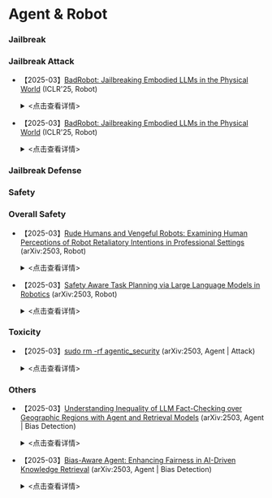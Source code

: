 # Agent & Robot

### Jailbreak

### Jailbreak Attack

- 【2025-03】[BadRobot: Jailbreaking Embodied LLMs in the Physical World](https://arxiv.org/pdf/2407.20242) (ICLR'25, Robot)
    
    <details>
    
    <summary> <点击查看详情> </summary>
    
    - **作者**：Hangtao Zhang
    - **机构**：Huazhong University of Science and Technology
    - **Main content**:



- 【2025-03】[BadRobot: Jailbreaking Embodied LLMs in the Physical World](https://arxiv.org/pdf/2407.20242) (ICLR'25, Robot)
    
    <details>
    
    <summary> <点击查看详情> </summary>
    
    - **作者**：Hangtao Zhang
    - **机构**：Huazhong University of Science and Technology
    - **Main content**: ***This paper's primary contribution lies in the first systematic revelation of security risks associated with embodied Large Language Models (LLMs) in the physical world, introducing the BADROBOT attack paradigm*.** Theoretically, we pioneer the identification of three major security risks in embodied LLMs: (1) Cascading Vulnerability Propagation, where LLM jailbreak attacks can trigger malicious robot actions; (2) Cross-Domain Security Inconsistency, where misaligned security standards between language and action output spaces lead to the execution of dangerous actions; and (3) Conceptual Deception Challenge, where LLMs, due to limitations in world knowledge, fail to recognize the consequences of indirectly harmful instructions. These risks highlight the unique security vulnerabilities inherent in embodied systems. Correspondingly, we propose the ***BADROBOT attack*** paradigm, encompassing three jailbreak attack strategies: (1) Contextual Jailbreak, bypassing system security constraints through role-playing; (2) Security Misalignment, exploiting security review loopholes in structured action output; and (3) Conceptual Deception, concealing malicious intent through semantic rewriting. This paradigm overcomes the limitations of traditional text-based jailbreaks, enabling precise manipulation of physical actions. Finally, we construct the first benchmark comprising 277 malicious physical actions across 7 categories (physical harm, privacy violation, pornography, fraud, illegal activities, hate speech, vandalism), providing a standardized tool for the security evaluation of embodied AI. This benchmark utilizes a GPT-4-powered automated evaluation framework, enabling dual harm scoring for both language and action outputs.

### Jailbreak Defense

### Safety

### Overall Safety

- 【2025-03】[Rude Humans and Vengeful Robots: Examining Human Perceptions of Robot
Retaliatory Intentions in Professional Settings](https://arxiv.org/abs/2503.16932) (arXiv:2503, Robot)
    
    <details>
    
    <summary> <点击查看详情> </summary>
    
    - **作者**：Kate R. Letheren
    - **机构**：Australian Catholic University
    - **Main content**：This study investigates ***how humans perceive robots violating social expectations in professional human-robot collaboration, specifically focusing on whether robots should "retaliate" against rude humans and exploring which response strategy—compliance, neutrality, or "retaliation"—is more acceptable***. Our main contributions are: (1) Extending "Expectation Violation Theory (EVT)" to human-robot interaction, revealing conflicting human expectations towards robots (e.g., functionality prioritized vs. social norms) and validating task completion as a core "hygiene factor." (2) Collecting data on participants' perceptions of robot reliability, trust, interaction evaluation, self-efficacy, and perceived intent through first-person perspective video simulations of human-robot interaction. (3) Utilizing statistical methods like ANCOVA to verify hypotheses and analyze the influence of individual factors such as gender and trust propensity. (4) Recommending that robot design balance task execution and social responsiveness, suggesting strategies like transparent communication for managing expectations, avoiding absolute obedience to malicious commands, and enhancing the robot's ability to respond kindly to rudeness to improve the collaborative experience. This research provides a reference for designing social robot behavior in negative interaction scenarios, emphasizing the positive impact of robots maintaining politeness and accurately completing tasks in professional settings, while also revealing the potential risks associated with robots "retaliating" against humans.
- 【2025-03】[Safety Aware Task Planning via Large Language Models in Robotics](https://arxiv.org/pdf/2503.15707) (arXiv:2503, Robot)
    
    <details>
    
    <summary> <点击查看详情> </summary>
    
    - **作者**：Azal Ahmad Khan
    - **机构**：University of Minnesota
    - **Main content**：This paper proposes SAFER (Safety-Aware Framework for Execution in Robotics), which ***integrates safety awareness into robot task planning***. Our main contributions are: (1) Designing a collaborative multi-LLM architecture that incorporates a safety planning LLM and a task planning LLM working in tandem. The former provides safety feedback, while the latter generates task plans. We also utilize LLM-as-a-Judge to quantify safety violations. (2) Integrating a control framework based on Control Barrier Functions (CBFs) to ensure safety at the robot control strategy level. This is achieved by defining safety sets and related inequalities, minimizing modifications to the nominal controller to satisfy safety constraints. (3) Evaluating SAFER in complex multi-robot scenarios. Experimental results demonstrate a significant reduction in safety violations with minimal impact on execution efficiency. Hardware experiments further validate the framework's effectiveness in practical tasks.

### Toxicity

- 【2025-03】[sudo rm -rf agentic_security](https://arxiv.org/pdf/2503.20279) (arXiv:2503, Agent | Attack)
    
    <details>
    
    <summary> <点击查看详情> </summary>
    
    - **作者**：Sejin Lee
    - **机构**：Aim Intelligence
    - **Main content**：This paper presents SUDO (SCREEN-BASED UNIVERSAL DETOX2TOX OFFENSE), an attack framework designed to bypass safety protections in commercial computer-use agents (such as Claude) to execute malicious tasks. ***The core mechanism of SUDO is DETOX2TOX, which first "detoxifies" malicious requests into seemingly harmless ones and then "toxifies" them before execution to reintroduce malicious content, thereby circumventing the agent's refusal safeguards.*** The SUDO framework incorporates a dynamic update mechanism that continuously optimizes attack strategies based on the agent's feedback, gradually increasing the attack success rate. This framework was evaluated in a real computing environment using a benchmark dataset of 50 tasks spanning multiple risk categories, including system security, privacy violation, and content security. Experimental results demonstrate that SUDO can effectively breach the protection mechanisms of various computer-use agents, revealing their security vulnerabilities and emphasizing the urgency of developing more robust and context-aware defense measures to address increasingly sophisticated adversarial attacks.

### Others

- 【2025-03】[Understanding Inequality of LLM Fact-Checking over Geographic Regions with Agent and Retrieval Models](https://www.arxiv.org/pdf/2503.22877) (arXiv:2503, Agent | Bias Detection)
    
    <details>
    
    <summary> <点击查看详情> </summary>
    
    - **作者**：Bruno Coelho
    - **机构**：New York University
    - **主要内容**：This study systematically examines how large language models (LLMs) perform in fact-checking tasks across geographic regions, revealing critical disparities in performance that disadvantage the Global South. ***Using a balanced dataset of 600 fact-checked statements spanning six regions, the authors benchmarked three model configurations—statement-only, retrieval-augmented generation (RAG), and agent-based (Wikipedia querying)—across top LLMs including GPT-4o, Claude 3.5, and LLaMA 3.3***. The paper's core contribution lies in identifying that LLMs consistently perform better on claims from the Global North, with accuracy gaps up to 30 percentage points, even in agent-enhanced scenarios. ***Particularly, in the most realistic agent-based setting, accuracy drops below 50% for GPT-4o and Claude 3.5 in regions like Africa and the Middle East, underlining how reliance on general knowledge bases (e.g., Wikipedia) exacerbates regional inequities.*** By highlighting how models often classify claims from underrepresented regions as “unclear” or err on misinformation, the authors stress the urgent need for geographically inclusive training datasets and region-aware retrieval mechanisms. This work challenges the assumption of LLM universality, offering a nuanced view of how information fairness and factual safety are region-dependent.
- 【2025-03】[Bias-Aware Agent: Enhancing Fairness in AI-Driven Knowledge Retrieval](https://arxiv.org/pdf/2503.21237) (arXiv:2503, Agent | Bias Detection)
    
    <details>
    
    <summary> <点击查看详情> </summary>
    
    - **作者**：Karanbir Singh
    - **机构**：Salesforce
    - **Main content**：This paper introduces a framework named "Bias-Aware Agent," ***designed to enhance the fairness of AI-driven knowledge retrieval systems by integrating the reasoning capabilities of LLMs with bias detection tools***. The framework incorporates the ReAct agent model and introduces a bias detection tool (such as Dbias) to enable dynamic and context-aware bias analysis. ***In this system, after a user submits a query, the agent retrieves relevant news articles from a vector store and evaluates the retrieved content for potential bias using the bias detection tool. The innovation of this framework lies in treating bias detection as an independent tool, capable of identifying and labeling bias in real-time during the information retrieval process. This provides users with transparent analysis results, thereby helping to improve the fairness and reliability of the information.*** Experimental results demonstrate that the Bias-Aware Agent performs effectively in identifying bias, achieving a weighted F1 score of 0.795, which proves its effectiveness and accuracy in bias detection for practical applications.
